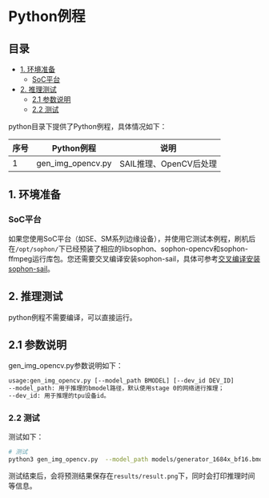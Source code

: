 # Python例程

## 目录

* [1. 环境准备](#1-环境准备)
    * [SoC平台](#11-soc平台)
* [2. 推理测试](#2-推理测试)
    * [2.1 参数说明](#21-参数说明)
    * [2.2 测试](#21-测试)

python目录下提供了Python例程，具体情况如下：

| 序号   | Python例程      | 说明                   |
| ---- | ----------------  | -----------------------|
| 1    | gen_img_opencv.py | SAIL推理、OpenCV后处理 |


## 1. 环境准备
###  SoC平台

如果您使用SoC平台（如SE、SM系列边缘设备），并使用它测试本例程，刷机后在`/opt/sophon/`下已经预装了相应的libsophon、sophon-opencv和sophon-ffmpeg运行库包。您还需要交叉编译安装sophon-sail，具体可参考[交叉编译安装sophon-sail](../../../docs/Environment_Install_Guide.md#42-交叉编译安装sophon-sail)。

## 2. 推理测试
python例程不需要编译，可以直接运行。

## 2.1 参数说明
gen_img_opencv.py参数说明如下：

```bash
usage:gen_img_opencv.py [--model_path BMODEL] [--dev_id DEV_ID]
--model_path: 用于推理的bmodel路径，默认使用stage 0的网络进行推理；
--dev_id: 用于推理的tpu设备id。
```

### 2.2 测试
测试如下：
```bash
# 测试
python3 gen_img_opencv.py  --model_path models/generator_1684x_bf16.bmodel --dev_id 0
```
测试结束后，会将预测结果保存在`results/result.png`下，同时会打印推理时间等信息。
